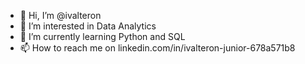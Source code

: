 - 👋 Hi, I’m @ivalteron
- 👀 I’m interested in Data Analytics
- 🌱 I’m currently learning Python and SQL
- 📫 How to reach me on linkedin.com/in/ivalteron-junior-678a571b8

<!---
ivalteron/ivalteron is a ✨ special ✨ repository because its `README.md` (this file) appears on your GitHub profile.
You can click the Preview link to take a look at your changes.
--->
